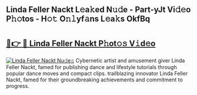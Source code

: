 ## Linda Feller Nackt L𝚎a𝚔ed N𝚞𝚍e - Part-yJt Vi𝚍𝚎o P𝚑𝚘tos - H𝚘𝚝 O𝚗𝚕yf𝚊ns L𝚎a𝚔s OkfBq

# <h2><a href="http://kf27b2f.oniu.top/?m=Linda+Feller+Nackt">🔗👉 🔴 Linda Feller Nackt P𝚑ot𝚘𝚜 V𝚒d𝚎o</a></h2>

[![Linda Feller Nackt Nu𝚍e𝚜](https://i.imgur.com/0qMVB7G.gif)](http://kf27b2f.oniu.top/?m=Linda+Feller+Nackt)
Cybernetic artist and amusement giver Linda Feller Nackt, famed for publishing dance and lifestyle tutorials through popular dance moves and compact clips. trailblazing innovator Linda Feller Nackt, famed for their groundbreaking achievements and commitment to progress.  
